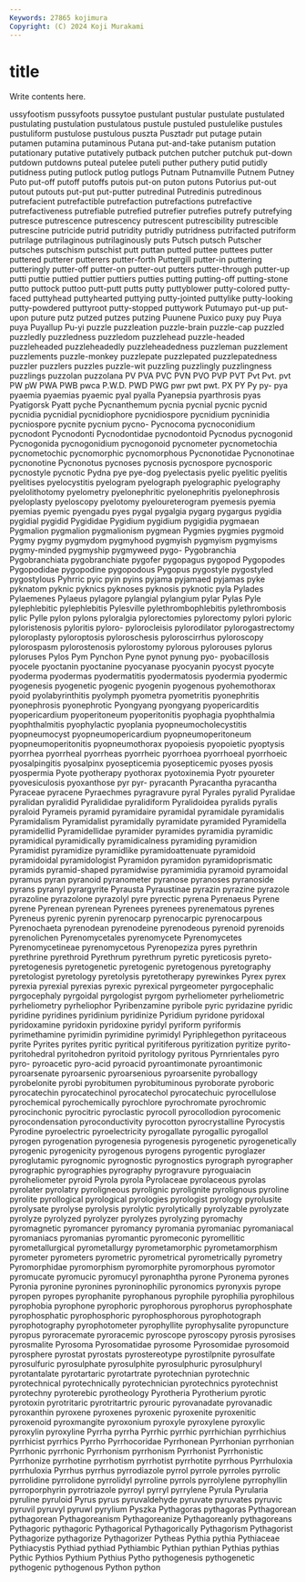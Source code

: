 ```yaml
---
Keywords: 27865 kojimura
Copyright: (C) 2024 Koji Murakami
---
```


# title

Write contents here.



ussyfootism pussyfoots pussytoe pustulant
pustular pustulate pustulated pustulating pustulation pustulatous pustule pustuled pustulelike pustules
pustuliform pustulose pustulous puszta Pusztadr put putage putain putamen putamina
putaminous Putana put-and-take putanism putation putationary putative putatively putback putchen
putcher putchuk put-down putdown putdowns puteal putelee puteli puther puthery
putid putidly putidness puting putlock putlog putlogs Putnam Putnamville Putnem
Putney Puto put-off putoff putoffs putois put-on puton putons Putorius
put-out putout putouts put-put put-putter putredinal Putredinis putredinous putrefacient putrefactible
putrefaction putrefactions putrefactive putrefactiveness putrefiable putrefied putrefier putrefies putrefy putrefying
putresce putrescence putrescency putrescent putrescibility putrescible putrescine putricide putrid putridity
putridly putridness putrifacted putriform putrilage putrilaginous putrilaginously puts Putsch putsch
Putscher putsches putschism putschist putt puttan putted puttee puttees putter
puttered putterer putterers putter-forth Puttergill putter-in puttering putteringly putter-off putter-on
putter-out putters putter-through putter-up putti puttie puttied puttier puttiers putties
putting putting-off putting-stone putto puttock puttoo putt-putt putts putty puttyblower
putty-colored putty-faced puttyhead puttyhearted puttying putty-jointed puttylike putty-looking putty-powdered puttyroot
putty-stopped puttywork Putumayo put-up put-upon puture putz putzed putzes putzing
Puunene Puxico puxy puy Puya puya Puyallup Pu-yi puzzle puzzleation
puzzle-brain puzzle-cap puzzled puzzledly puzzledness puzzledom puzzlehead puzzle-headed puzzleheaded puzzleheadedly
puzzleheadedness puzzleman puzzlement puzzlements puzzle-monkey puzzlepate puzzlepated puzzlepatedness puzzler puzzlers
puzzles puzzle-wit puzzling puzzlingly puzzlingness puzzlings puzzolan puzzolana PV PVA
PVC PVN PVO PVP PVT Pvt Pvt. pvt PW pW
PWA PWB pwca P.W.D. PWD PWG pwr pwt pwt. PX
PY Py py- pya pyaemia pyaemias pyaemic pyal pyalla Pyanepsia
pyarthrosis pyas Pyatigorsk Pyatt pyche Pycnanthemum pycnia pycnial pycnic pycnid
pycnidia pycnidial pycnidiophore pycnidiospore pycnidium pycninidia pycniospore pycnite pycnium pycno-
Pycnocoma pycnoconidium pycnodont Pycnodonti Pycnodontidae pycnodontoid Pycnodus pycnogonid Pycnogonida pycnogonidium
pycnogonoid pycnometer pycnometochia pycnometochic pycnomorphic pycnomorphous Pycnonotidae Pycnonotinae pycnonotine Pycnonotus
pycnoses pycnosis pycnospore pycnosporic pycnostyle pycnotic Pydna pye pye-dog pyelectasis
pyelic pyelitic pyelitis pyelitises pyelocystitis pyelogram pyelograph pyelographic pyelography pyelolithotomy
pyelometry pyelonephritic pyelonephritis pyelonephrosis pyeloplasty pyeloscopy pyelotomy pyeloureterogram pyemesis pyemia
pyemias pyemic pyengadu pyes pygal pygalgia pygarg pygargus pygidia pygidial
pygidid Pygididae Pygidium pygidium pygigidia pygmaean Pygmalion pygmalion pygmalionism pygmean
Pygmies pygmies pygmoid Pygmy pygmy pygmydom pygmyhood pygmyish pygmyism pygmyisms
pygmy-minded pygmyship pygmyweed pygo- Pygobranchia Pygobranchiata pygobranchiate pygofer pygopagus pygopod
Pygopodes Pygopodidae pygopodine pygopodous Pygopus pygostyle pygostyled pygostylous Pyhrric pyic
pyin pyins pyjama pyjamaed pyjamas pyke pyknatom pyknic pyknics pyknoses
pyknosis pyknotic pyla Pylades Pylaemenes Pylaeus pylagore pylangial pylangium pylar
Pylas Pyle pylephlebitic pylephlebitis Pylesville pylethrombophlebitis pylethrombosis pylic Pylle pylon
pylons pyloralgia pylorectomies pylorectomy pylori pyloric pyloristenosis pyloritis pyloro- pylorocleisis
pylorodilator pylorogastrectomy pyloroplasty pyloroptosis pyloroschesis pyloroscirrhus pyloroscopy pylorospasm pylorostenosis pylorostomy
pylorous pylorouses pylorus pyloruses Pylos Pym Pynchon Pyne pynot pynung
pyo- pyobacillosis pyocele pyoctanin pyoctanine pyocyanase pyocyanin pyocyst pyocyte pyoderma
pyodermas pyodermatitis pyodermatosis pyodermia pyodermic pyogenesis pyogenetic pyogenic pyogenin pyogenous
pyohemothorax pyoid pyolabyrinthitis pyolymph pyometra pyometritis pyonephritis pyonephrosis pyonephrotic Pyongyang
pyongyang pyopericarditis pyopericardium pyoperitoneum pyoperitonitis pyophagia pyophthalmia pyophthalmitis pyophylactic pyoplania
pyopneumocholecystitis pyopneumocyst pyopneumopericardium pyopneumoperitoneum pyopneumoperitonitis pyopneumothorax pyopoiesis pyopoietic pyoptysis pyorrhea
pyorrheal pyorrheas pyorrheic pyorrhoea pyorrhoeal pyorrhoeic pyosalpingitis pyosalpinx pyosepticemia pyosepticemic
pyoses pyosis pyospermia Pyote pyotherapy pyothorax pyotoxinemia Pyotr pyoureter pyovesiculosis
pyoxanthose pyr pyr- pyracanth Pyracantha pyracantha Pyraceae pyracene Pyraechmes pyragravure
pyral Pyrales pyralid Pyralidae pyralidan pyralidid Pyralididae pyralidiform Pyralidoidea pyralids
pyralis pyraloid Pyrameis pyramid pyramidaire pyramidal pyramidale pyramidalis Pyramidalism Pyramidalist
pyramidally pyramidate pyramided Pyramidella pyramidellid Pyramidellidae pyramider pyramides pyramidia pyramidic
pyramidical pyramidically pyramidicalness pyramiding pyramidion Pyramidist pyramidize pyramidlike pyramidoattenuate pyramidoid
pyramidoidal pyramidologist Pyramidon pyramidon pyramidoprismatic pyramids pyramid-shaped pyramidwise pyramimidia pyramoid
pyramoidal pyramus pyran pyranoid pyranometer pyranose pyranoses pyranoside pyrans pyranyl
pyrargyrite Pyrausta Pyraustinae pyrazin pyrazine pyrazole pyrazoline pyrazolone pyrazolyl pyre
pyrectic pyrena Pyrenaeus Pyrene pyrene Pyrenean pyrenean Pyrenees pyrenees pyrenematous
pyrenes Pyreneus pyrenic pyrenin pyrenocarp pyrenocarpic pyrenocarpous Pyrenochaeta pyrenodean pyrenodeine
pyrenodeous pyrenoid pyrenoids pyrenolichen Pyrenomycetales pyrenomycete Pyrenomycetes Pyrenomycetineae pyrenomycetous Pyrenopeziza
pyres pyrethrin pyrethrine pyrethroid Pyrethrum pyrethrum pyretic pyreticosis pyreto- pyretogenesis
pyretogenetic pyretogenic pyretogenous pyretography pyretologist pyretology pyretolysis pyretotherapy pyrewinkes Pyrex
pyrex pyrexia pyrexial pyrexias pyrexic pyrexical pyrgeometer pyrgocephalic pyrgocephaly pyrgoidal
pyrgologist pyrgom pyrheliometer pyrheliometric pyrheliometry pyrheliophor Pyribenzamine pyribole pyric pyridazine
pyridic pyridine pyridines pyridinium pyridinize Pyridium pyridone pyridoxal pyridoxamine pyridoxin
pyridoxine pyridyl pyriform pyriformis pyrimethamine pyrimidin pyrimidine pyrimidyl Pyriphlegethon pyritaceous
pyrite Pyrites pyrites pyritic pyritical pyritiferous pyritization pyritize pyrito- pyritohedral
pyritohedron pyritoid pyritology pyritous Pyrnrientales pyro pyro- pyroacetic pyro-acid pyroacid
pyroantimonate pyroantimonic pyroarsenate pyroarsenic pyroarsenious pyroarsenite pyroballogy pyrobelonite pyrobi pyrobitumen
pyrobituminous pyroborate pyroboric pyrocatechin pyrocatechinol pyrocatechol pyrocatechuic pyrocellulose pyrochemical pyrochemically
pyrochlore pyrochromate pyrochromic pyrocinchonic pyrocitric pyroclastic pyrocoll pyrocollodion pyrocomenic pyrocondensation
pyroconductivity pyrocotton pyrocrystalline Pyrocystis Pyrodine pyroelectric pyroelectricity pyrogallate pyrogallic pyrogallol
pyrogen pyrogenation pyrogenesia pyrogenesis pyrogenetic pyrogenetically pyrogenic pyrogenicity pyrogenous pyrogens
pyrogentic pyroglazer pyroglutamic pyrognomic pyrognostic pyrognostics pyrograph pyrographer pyrographic pyrographies
pyrography pyrogravure pyroguaiacin pyroheliometer pyroid Pyrola pyrola Pyrolaceae pyrolaceous pyrolas
pyrolater pyrolatry pyroligneous pyrolignic pyrolignite pyrolignous pyroline pyrolite pyrollogical pyrological
pyrologies pyrologist pyrology pyrolusite pyrolysate pyrolyse pyrolysis pyrolytic pyrolytically pyrolyzable
pyrolyzate pyrolyze pyrolyzed pyrolyzer pyrolyzes pyrolyzing pyromachy pyromagnetic pyromancer pyromancy
pyromania pyromaniac pyromaniacal pyromaniacs pyromanias pyromantic pyromeconic pyromellitic pyrometallurgical pyrometallurgy
pyrometamorphic pyrometamorphism pyrometer pyrometers pyrometric pyrometrical pyrometrically pyrometry Pyromorphidae pyromorphism
pyromorphite pyromorphous pyromotor pyromucate pyromucic pyromucyl pyronaphtha pyrone Pyronema pyrones
Pyronia pyronine pyronines pyroninophilic pyronomics pyronyxis pyrope pyropen pyropes pyrophanite
pyrophanous pyrophile pyrophilia pyrophilous pyrophobia pyrophone pyrophoric pyrophorous pyrophorus pyrophosphate
pyrophosphatic pyrophosphoric pyrophosphorous pyrophotograph pyrophotography pyrophotometer pyrophyllite pyrophysalite pyropuncture pyropus
pyroracemate pyroracemic pyroscope pyroscopy pyrosis pyrosises pyrosmalite Pyrosoma Pyrosomatidae pyrosome
Pyrosomidae pyrosomoid pyrosphere pyrostat pyrostats pyrostereotype pyrostilpnite pyrosulfate pyrosulfuric pyrosulphate
pyrosulphite pyrosulphuric pyrosulphuryl pyrotantalate pyrotartaric pyrotartrate pyrotechnian pyrotechnic pyrotechnical pyrotechnically
pyrotechnician pyrotechnics pyrotechnist pyrotechny pyroterebic pyrotheology Pyrotheria Pyrotherium pyrotic pyrotoxin
pyrotritaric pyrotritartric pyrouric pyrovanadate pyrovanadic pyroxanthin pyroxene pyroxenes pyroxenic pyroxenite
pyroxenitic pyroxenoid pyroxmangite pyroxonium pyroxyle pyroxylene pyroxylic pyroxylin pyroxyline Pyrrha
pyrrha Pyrrhic pyrrhic pyrrhichian pyrrhichius pyrrhicist pyrrhics Pyrrho Pyrrhocoridae Pyrrhonean
Pyrrhonian pyrrhonian Pyrrhonic pyrrhonic Pyrrhonism pyrrhonism Pyrrhonist Pyrrhonistic Pyrrhonize pyrrhotine
pyrrhotism pyrrhotist pyrrhotite pyrrhous Pyrrhuloxia pyrrhuloxia Pyrrhus pyrrhus pyrrodiazole pyrrol
pyrrole pyrroles pyrrolic pyrrolidine pyrrolidone pyrrolidyl pyrroline pyrrols pyrrolylene pyrrophyllin
pyrroporphyrin pyrrotriazole pyrroyl pyrryl pyrrylene Pyrula Pyrularia pyruline pyruloid Pyrus
pyrus pyruvaldehyde pyruvate pyruvates pyruvic pyruvil pyruvyl pyruwl pyrylium Pyszka
Pythagoras pythagoras Pythagorean pythagorean Pythagoreanism Pythagoreanize Pythagoreanly pythagoreans Pythagoric pythagoric
Pythagorical Pythagorically Pythagorism Pythagorist Pythagorize pythagorize Pythagorizer Pytheas Pythia pythia
Pythiaceae Pythiacystis Pythiad pythiad Pythiambic Pythian pythian Pythias pythias Pythic
Pythios Pythium Pythius Pytho pythogenesis pythogenetic pythogenic pythogenous Python python
